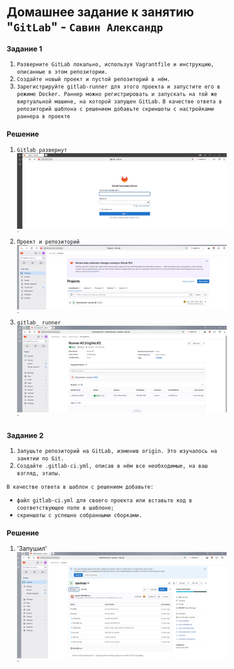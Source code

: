 # Домашнее задание к занятию "`GitLab`" - `Савин Александр`

### Задание 1
1. `Разверните GitLab локально, используя Vagrantfile и инструкцию, описанные в этом репозитории.`
2. `Создайте новый проект и пустой репозиторий в нём.`
3. `Зарегистрируйте gitlab-runner для этого проекта и запустите его в режиме Docker. Раннер можно регистрировать и запускать на той же виртуальной машине, на которой запущен GitLab.`
`В качестве ответа в репозиторий шаблона с решением добавьте скриншоты с настройками раннера в проекте`
### Решение 
1. `Gitlab развернут`
![Авторизация в git](https://github.com/AlexanderSerg-jun/my_gitlab/blob/main/img/main.png)`
2. `Проект и репозиторий`
![Проект и репозиторий ](https://github.com/AlexanderSerg-jun/my_gitlab/blob/main/img/project.png)`
3. `gitlab_ runner`
![gitlab_ runner ](https://github.com/AlexanderSerg-jun/my_gitlab/blob/main/img/runner.png)`
### Задание 2
1. `Запушьте репозиторий на GitLab, изменив origin. Это изучалось на занятии по Git.`
2. `Создайте .gitlab-ci.yml, описав в нём все необходимые, на ваш взгляд, этапы.`

`В качестве ответа в шаблон с решением добавьте:`

- `файл gitlab-ci.yml для своего проекта или вставьте код в соответствующее поле в шаблоне;`
- `скриншоты с успешно собранными сборками.`
### Решение
1. 'Запушил'
![push ](https://github.com/AlexanderSerg-jun/my_gitlab/blob/main/img/push.png)`